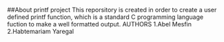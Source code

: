 
##About printf project
This reporsitory is created in order to create a user defined printf function, which is a standard C programming language fuction to make a well formatted output.
AUTHORS
1.Abel Mesfin
2.Habtemariam Yaregal
